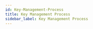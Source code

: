 ```yaml
---
id: Key-Management-Process
title: Key Management Process
sidebar_label: Key Management Process
---
```



##
